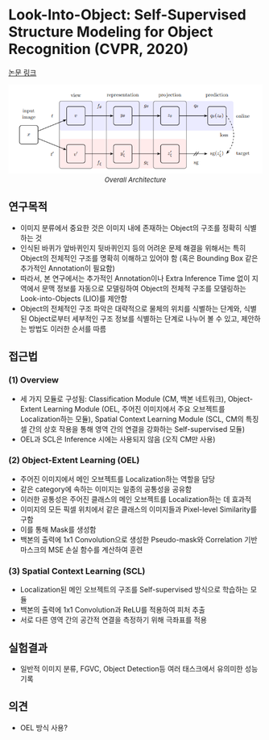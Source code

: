 # Look-Into-Object: Self-Supervised Structure Modeling for Object Recognition (CVPR, 2020)

[논문 링크](https://openaccess.thecvf.com/content_CVPR_2020/html/Zhou_Look-Into-Object_Self-Supervised_Structure_Modeling_for_Object_Recognition_CVPR_2020_paper.html)

<p align="center">
    <img width="600" alt='fig1' src="./img/01_08_01.png?raw=true"></br>
    <em><font size=2>Overall Architecture</font></em>
</p>

## 연구목적
- 이미지 분류에서 중요한 것은 이미지 내에 존재하는 Object의 구조를 정확히 식별하는 것 
- 인식된 바퀴가 앞바퀴인지 뒷바퀴인지 등의 어려운 문제 해결을 위해서는 특히 Object의 전체적인 구조를 명확히 이해하고 있어야 함 (혹은 Bounding Box 같은 추가적인 Annotation이 필요함) 
- 따라서, 본 연구에서는 추가적인 Annotation이나 Extra Inference Time 없이 지역에서 문맥 정보를 자동으로 모델링하여 Object의 전체적 구조를 모델링하는 Look-into-Objects (LIO)를 제안함 
- Object의 전체적인 구조 파악은 대략적으로 물체의 위치를 식별하는 단계와, 식별된 Object로부터 세부적인 구조 정보를 식별하는 단계로 나누어 볼 수 있고, 제안하는 방법도 이러한 순서를 따름 

## 접근법
### (1) Overview
- 세 가지 모듈로 구성됨: Classification Module (CM, 백본 네트워크), Object-Extent Learning Module (OEL, 주어진 이미지에서 주요 오브젝트를 Localization하는 모듈), Spatial Context Learning Module (SCL, CM의 특징 셀 간의 상호 작용을 통해 영역 간의 연결을 강화하는 Self-supervised 모듈) 
- OEL과 SCL은 Inference 시에는 사용되지 않음 (오직 CM만 사용) 
### (2) Object-Extent Learning (OEL) 
- 주어진 이미지에서 메인 오브젝트를 Localization하는 역할을 담당 
- 같은 category에 속하는 이미지는 일종의 공통성을 공유함 
- 이러한 공통성은 주어진 클래스의 메인 오브젝트를 Localization하는 데 효과적 
- 이미지의 모든 픽셀 위치에서 같은 클래스의 이미지들과 Pixel-level Similarity를 구함 
- 이를 통해 Mask를 생성함 
- 백본의 출력에 1x1 Convolution으로 생성한 Pseudo-mask와 Correlation 기반 마스크의 MSE 손실 함수를 계산하여 훈련 
### (3) Spatial Context Learning (SCL) 
- Localization된 메인 오브젝트의 구조를 Self-supervised 방식으로 학습하는 모듈 
- 백본의 출력에 1x1 Convolution과 ReLU를 적용하여 피처 추출 
- 서로 다른 영역 간의 공간적 연결을 측정하기 위해 극좌표를 적용 

## 실험결과
- 일반적 이미지 분류, FGVC, Object Detection등 여러 태스크에서 유의미한 성능 기록 

## 의견
- OEL 방식 사용? 